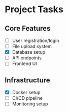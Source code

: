 # Project Tasks

## Core Features
- [ ] User registration/login
- [ ] File upload system
- [x] Database setup
- [ ] API endpoints
- [ ] Frontend UI

## Infrastructure
- [x] Docker setup
- [ ] CI/CD pipeline
- [ ] Monitoring setup 